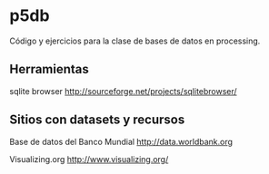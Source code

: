 p5db
====

Código y ejercicios para la clase de bases de datos en processing.


## Herramientas 

sqlite browser
http://sourceforge.net/projects/sqlitebrowser/


## Sitios con datasets y recursos


Base de datos del Banco Mundial
http://data.worldbank.org

Visualizing.org
http://www.visualizing.org/